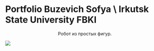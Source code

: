 # Portfolio Buzevich Sofya \ Irkutsk State University FBKI

<div style="text-align: center; display: inline;">
<p>Робот из простых фигур.</p>
<img src="https://github.com/osifata/QML/assets/103882155/b6b1240a-8a05-4d99-a1a6-a026eba92702"/>
</div>